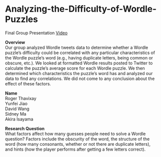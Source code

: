 # Analyzing-the-Difficulty-of-Wordle-Puzzles

Final Group Presentation [Video](https://www.youtube.com/watch?v=6xBuQ1X5QB8)


<b>Overview</b><br>
Our group analyzed Wordle tweets data to determine whether a Wordle puzzle’s difficulty could be correlated with any particular characteristics of the Wordle puzzle’s word (e.g., having duplicate letters, being common or obscure, etc.). We looked at formatted Wordle results posted to Twitter to calculate the puzzle’s average score for each Wordle puzzle. We then determined which characteristics the puzzle’s word has and analyzed our data to find any correlations. We did not come to any conclusion about the effect of these factors.

<b>Name</b><br>
Roger Thavixay<br>
Yunfei Jiao<br>
David Wang<br>
Sidney Ma<br>
Akira Isayama<br>

<b>Research Question</b><br>
What factors affect how many guesses people need to solve a Wordle question? Factors include the obscurity of the word, the structure of the word (how many consonants, whether or not there are duplicate letters), and hints (how the player performs after getting a few letters correct).
